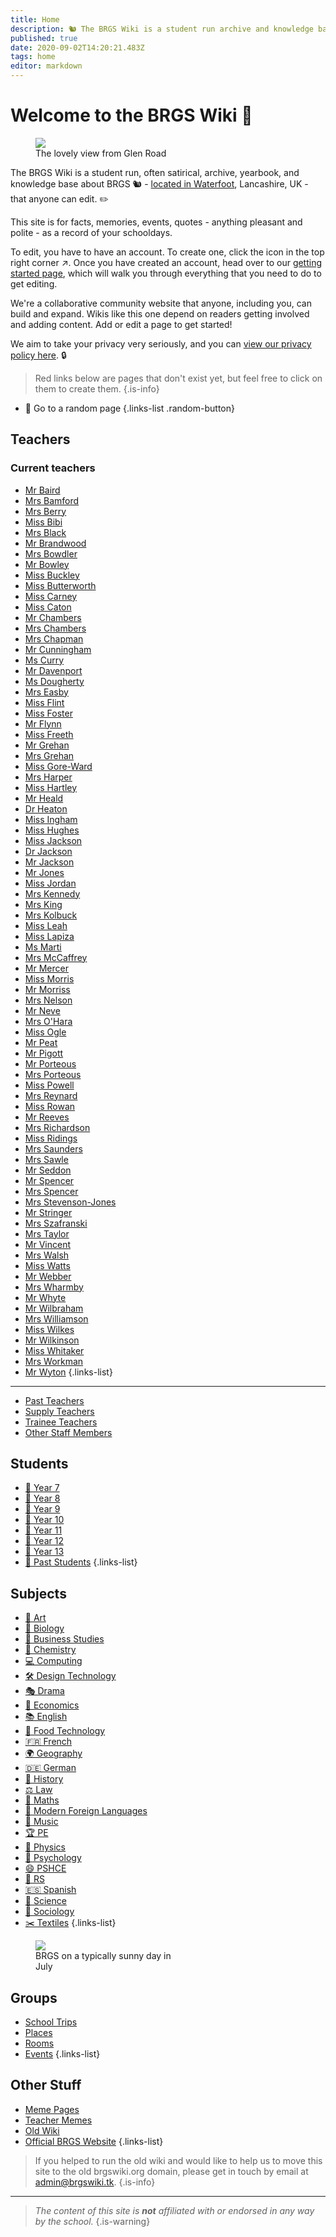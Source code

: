 ```yaml
---
title: Home
description: 🐿️ The BRGS Wiki is a student run archive and knowledge base about BRGS (in Rossendale, UK). Filled with stories, quotes, and all sorts of funnies, there's laughs to be had for everyone.
published: true
date: 2020-09-02T14:20:21.483Z
tags: home
editor: markdown
---
```


# Welcome to the BRGS Wiki 🎉
<figure class="image image_resized image-style-align-right" style="width:48%;"><img src="/brgs_from-glen-road.jpg"><figcaption>The lovely view from Glen Road</figcaption></figure>

The BRGS Wiki is a student run, often satirical, archive, yearbook, and knowledge base about BRGS 🐿 - [located in Waterfoot](https://goo.gl/maps/HuUTupt5ZHzZE5UZ8), Lancashire, UK - that anyone can edit. ✏ 

This site is for facts, memories, events, quotes - anything pleasant and polite - as a record of your schooldays.

To edit, you have to have an account. To create one, click the icon in the top right corner ↗. Once you have created an account, head over to our [getting started page](/getting-started), which will walk you through everything that you need to do to get editing.

We're a collaborative community   website that anyone, including you, can build and expand. Wikis like this one depend on readers getting involved and adding content. Add or edit a page to get started!

We aim to take your privacy very seriously, and you can [view our privacy policy here](/privacy). 🔒

> Red links below are pages that don't exist yet, but feel free to click on them to create them. 
{.is-info}

- 🎲 Go to a random page
{.links-list .random-button}

## Teachers
### Current teachers
- [Mr Baird](/teachers/mr-baird)
- [Mrs Bamford](/teachers/mrs-bamford)
- [Mrs Berry](/teachers/mrs-berry)
- [Miss Bibi](/teachers/past/miss-bibi)
- [Mrs Black](/teachers/mrs-black)
- [Mr Brandwood](/teachers/mr-brandwood)
- [Mrs Bowdler](/teachers/mrs-bowdler)
- [Mr Bowley](/teachers/mr-bowley)
- [Miss Buckley](/teachers/miss-buckley)
- [Miss Butterworth](/teachers/miss-butterworth)
- [Miss Carney](/teachers/miss-carney)
- [Miss Caton](/teachers/miss-caton)
- [Mr Chambers](/teachers/mr-chambers)
- [Mrs Chambers](/teachers/mrs-chambers)
- [Mrs Chapman](/teachers/mrs-chapman)
- [Mr Cunningham](/teachers/mr-cunningham)
- [Ms Curry](/teachers/ms-curry)
- [Mr Davenport](/teachers/mr-davenport)
- [Ms Dougherty](/teachers/ms-dougherty)
- [Mrs Easby](/teachers/mrs-easby)
- [Miss Flint](/teachers/miss-flint)
- [Miss Foster](/teachers/miss-foster)
- [Mr Flynn](/teachers/mr-flynn)
- [Miss Freeth](/teachers/miss-freeth)
- [Mr Grehan](/teachers/mr-grehan)
- [Mrs Grehan](/teachers/mrs-grehan)
- [Miss Gore-Ward](/teachers/miss-gore-ward)
- [Mrs Harper](/teachers/mrs-harper)
- [Miss Hartley](/teachers/miss-hartley)
- [Mr Heald](/teachers/mr-heald)
- [Dr Heaton](/teachers/dr-heaton)
- [Miss Ingham](/teachers/miss-ingham)
- [Miss Hughes](/teachers/miss-hughes)
- [Miss Jackson](/teachers/miss-jackson)
- [Dr Jackson](/teachers/dr-jackson)
- [Mr Jackson](/teachers/mr-jackson)
- [Mr Jones](/teachers/mr-jones)
- [Miss Jordan](/teachers/miss-jordan)
- [Mrs Kennedy](/teachers/mrs-kennedy)
- [Mrs King](/teachers/mrs-king)
- [Mrs Kolbuck](/teachers/mrs-kolbuck)
- [Miss Leah](/teachers/miss-leah)
- [Miss Lapiza](/teachers/supply/miss-lapiza)
- [Ms Marti](/teachers/ms-marti)
- [Mrs McCaffrey](/teachers/mrs-mcCaffrey)
- [Mr Mercer](/teachers/mr-mercer)
- [Miss Morris](/teachers/miss-morris)
- [Mr Morriss](/teachers/mr-morriss)
- [Mrs Nelson](/teachers/mrs-nelson)
- [Mr Neve](/teachers/mr-neve)
- [Mrs O'Hara](/teachers/mrs-o-hara)
- [Miss Ogle](/teachers/miss-ogle)
- [Mr Peat](/teachers/mr-peat)
- [Mr Pigott](/teachers/mr-pigott)
- [Mr Porteous](/teachers/mr-porteous)
- [Mrs Porteous](/teachers/mrs-porteous)
- [Miss Powell](/teachers/miss-powell)
- [Mrs Reynard](/teachers/mrs-reynard)
- [Miss Rowan](/teachers/miss-rowan)
- [Mr Reeves](/teachers/mr-reeves)
- [Mrs Richardson](/teachers/mrs-richardson)
- [Miss Ridings](/teachers/miss-ridings)
- [Mrs Saunders](/teachers/supply/mrs-saunders)
- [Mrs Sawle](/teachers/mrs-sawle)
- [Mr Seddon](/teachers/mr-seddon)
- [Mr Spencer](/teachers/mr-spencer)
- [Mrs Spencer](/teachers/mrs-spencer)
- [Mrs Stevenson-Jones](/teachers/mrs-stevenson-jones)
- [Mr Stringer](/teachers/mr-stringer)
- [Mrs Szafranski](/teachers/mrs-szafranski)
- [Mrs Taylor](/teachers/mrs-taylor)
- [Mr Vincent](/teachers/mr-vincent)
- [Mrs Walsh](/teachers/mrs-walsh)
- [Miss Watts](/teachers/miss-watts)
- [Mr Webber](/teachers/mr-webber)
- [Mrs Wharmby](/teachers/mrs-wharmby)
- [Mr Whyte](/teachers/mr-whyte)
- [Mr Wilbraham](/teachers/mr-wilbraham)
- [Mrs Williamson](/teachers/mrs-williamson)
- [Miss Wilkes](/teachers/miss-wilkes)
- [Mr Wilkinson](/teachers/mr-wilkinson)
- [Miss Whitaker](/teachers/miss-whitaker)
- [Mrs Workman](/teachers/mrs-workman)
- [Mr Wyton](/teachers/past/mr-wyton)
{.links-list}

---

- [Past Teachers](/teachers/past) 
- [Supply Teachers](/teachers/supply) 
- [Trainee Teachers](/teachers/trainee) 
- [Other Staff Members](/teachers/other)
## Students

- [👶 Year 7](/students/intake20)
- [🧒 Year 8](/students/intake19)
- [🧒 Year 9](/students/intake18)
- [🧑 Year 10](/students/intake17)
- [🧓 Year 11](/students/intake16)
- [🧑 Year 12](/students/intake15)
- [🧓 Year 13](/students/intake14)
- [🧓 Past Students](/students/past)
{.links-list}

## Subjects

- [🎨 Art](/subjects/art)
- [🧬 Biology](/subjects/biology)
- [💼 Business Studies](/subjects/business-studies)
- [🧪 Chemistry](/subjects/chemistry)
- [💻 Computing](/subjects/computing)
- [🛠️ Design Technology](/subjects/dt)
- [🎭 Drama](/subjects/drama)
- [💸 Economics](/subjects/economics)
- [📚 English](/subjects/english)
- [🍴 Food Technology](/subjects/food-tech)
- [🇫🇷 French](/subjects/french)
- [🌍 Geography](/subjects/geography)
- [🇩🇪 German](/subjects/german)
- [📜 History](/subjects/history)
- [⚖️ Law](/subjects/law)
- [📐 Maths](/subjects/maths)
- [💬 Modern Foreign Languages](/subjects/mfl)
- [🎵 Music](/subjects/music)
- [🏆 PE](/subjects/pe)
- [🚀 Physics](/subjects/physics)
- [🧠 Psychology](/subjects/psychology)
- [😄 PSHCE](/subjects/pshce)
- [🙏 RS](/subjects/rs)
- [🇪🇸 Spanish](/subjects/spanish)
- [🔬 Science](/subjects/science)
- [👥 Sociology](/subjects/sociology)
- [✂️ Textiles](/subjects/textiles)
{.links-list}

<figure class="image image_resized image-style-align-right" style="width:48%;"><img src="/brgs.png"><figcaption>BRGS on a typically sunny day in July</figcaption></figure>

## Groups
- [School Trips](/groups/trips)
- [Places](/groups/places)
- [Rooms](/groups/rooms)
- [Events](/groups/events)
{.links-list}
##  Other Stuff

- [Meme Pages](/other/meme-pages)
- [Teacher Memes](/other/teacher-memes)
- [Old Wiki](https://old.brgswiki.org)
- [Official BRGS Website](https://www.brgs.org.uk)
{.links-list}


> If you helped to run the old wiki and would like to help us to move this site to the old brgswiki.org domain, please get in touch by email at [admin@brgswiki.tk](mailto:admin@brgswiki.tk?subject=New%20BRGS%20Wiki%20Domain).
{.is-info}

---

> *The content of this site is **not** affiliated with or endorsed in any way by the school.*
{.is-warning}